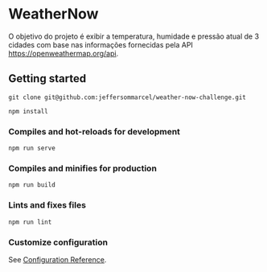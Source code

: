 # WeatherNow
O objetivo do projeto é exibir a temperatura, humidade e pressão atual de 3 cidades com base nas informações fornecidas pela API https://openweathermap.org/api.

## Getting started
```
git clone git@github.com:jeffersommarcel/weather-now-challenge.git
```

```
npm install
```

### Compiles and hot-reloads for development
```
npm run serve
```

### Compiles and minifies for production
```
npm run build
```

### Lints and fixes files
```
npm run lint
```

### Customize configuration
See [Configuration Reference](https://cli.vuejs.org/config/).
